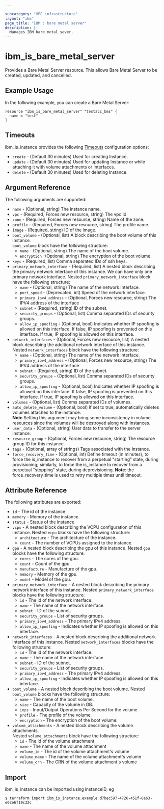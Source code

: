 ```yaml
---

subcategory: "VPC infrastructure"
layout: "ibm"
page_title: "IBM : bare metal server"
description: |-
  Manages IBM bare metal sever.
---
```


# ibm\_is_bare_metal_server

Provides a Bare Metal Server resource. This allows Bare Metal Server to be created, updated, and cancelled.


## Example Usage

In the following example, you can create a Bare Metal Server:

```hcl
resource "ibm_is_bare_metal_server" "testacc_bms" {
  name = "test"
}

```

## Timeouts

ibm_is_instance provides the following [Timeouts](https://www.terraform.io/docs/configuration/resources.html#timeouts) configuration options:

* `create` - (Default 30 minutes) Used for creating Instance.
* `update` - (Default 30 minutes) Used for updating Instance or while attaching it with volume attachments or interfaces.
* `delete` - (Default 30 minutes) Used for deleting Instance.

## Argument Reference

The following arguments are supported:

* `name` - (Optional, string) The instance name.
* `vpc` - (Required, Forces new resource, string) The vpc id. 
* `zone` - (Required, Forces new resource, string) Name of the zone. 
* `profile` - (Required, Forces new resource, string) The profile name. 
* `image` - (Required, string) ID of the image.
* `boot_volume` - (Optional, list) A block describing the boot volume of this instance.  
`boot_volume` block have the following structure:
  * `name` - (Optional, string) The name of the boot volume.
  * `encryption` -(Optional, string) The encryption of the boot volume.
* `keys` - (Required, list) Comma separated IDs of ssh keys.  
* `primary_network_interface` - (Required, list) A nested block describing the primary network interface of this instance. We can have only one primary network interface.
Nested `primary_network_interface` block have the following structure:
  * `name` - (Optional, string) The name of the network interface.
  * `port_speed` - (Deprecated, int) Speed of the network interface.
  * `primary_ipv4_address` - (Optional, Forces new resource, string) The IPV4 address of the interface
  * `subnet` -  (Required, string) ID of the subnet.
  * `security_groups` - (Optional, list) Comma separated IDs of security groups.
  * `allow_ip_spoofing` - (Optional, bool) Indicates whether IP spoofing is allowed on this interface. If false, IP spoofing is prevented on this interface. If true, IP spoofing is allowed on this interface.
* `network_interfaces` - (Optional, Forces new resource, list) A nested block describing the additional network interface of this instance.
Nested `network_interfaces` block have the following structure:
  * `name` - (Optional, string) The name of the network interface.
  * `primary_ipv4_address` - (Optional, Forces new resource, string) The IPV4 address of the interface
  * `subnet` -  (Required, string) ID of the subnet.
  * `security_groups` - (Optional, list) Comma separated IDs of security groups.
  * `allow_ip_spoofing` - (Optional, bool) Indicates whether IP spoofing is allowed on this interface. If false, IP spoofing is prevented on this interface. If true, IP spoofing is allowed on this interface.
* `volumes` - (Optional, list) Comma separated IDs of volumes. 
* `auto_delete_volume` - (Optional, bool) If set to true, automatically deletes volumes attached to the instance.  
**Note** Setting this argument may bring some inconsistency in volume resources since the volumes will be destroyed along with instances.
* `user_data` - (Optional, string) User data to transfer to the server instance.
* `resource_group` - (Optional, Forces new resource, string) The resource group ID for this instance.
* `tags` - (Optional, array of strings) Tags associated with the instance.
* `force_recovery_time` - (Optional, int) Define timeout (in minutes), to force the is_instance to recover from a perpetual "starting" state, during provisioning; similarly, to force the is_instance to recover from a perpetual "stopping" state, during deprovisioning.  **Note**: the force_recovery_time is used to retry multiple times until timeout.

## Attribute Reference

The following attributes are exported:

* `id` - The id of the instance.
* `memory` - Memory of the instance.
* `status` - Status of the instance.
* `vcpu` - A nested block describing the VCPU configuration of this instance.
Nested `vcpu` blocks have the following structure:
  * `architecture` - The architecture of the instance.
  * `count` - The number of VCPUs assigned to the instance.
* `gpu` - A nested block describing the gpu of this instance.
Nested `gpu` blocks have the following structure:
  * `cores` - The cores of the gpu.
  * `count` - Count of the gpu.
  * `manufacture` - Manufacture of the gpu.
  * `memory` - Memory of the gpu.
  * `model` - Model of the gpu.
* `primary_network_interface` - A nested block describing the primary network interface of this instance.
Nested `primary_network_interface` blocks have the following structure:
  * `id` - The id of the network interface.
  * `name` - The name of the network interface.
  * `subnet` -  ID of the subnet.
  * `security_groups` -  List of security groups.
  * `primary_ipv4_address` - The primary IPv4 address.
  * `allow_ip_spoofing` - Indicates whether IP spoofing is allowed on this interface.
* `network_interfaces` - A nested block describing the additional network interface of this instance.
Nested `network_interfaces` blocks have the following structure:
  * `id` - The id of the network interface.
  * `name` - The name of the network interface.
  * `subnet` -  ID of the subnet.
  * `security_groups` -  List of security groups.
  * `primary_ipv4_address` - The primary IPv4 address.
  * `allow_ip_spoofing` - Indicates whether IP spoofing is allowed on this interface.
* `boot_volume` - A nested block describing the boot volume.
Nested `boot_volume` blocks have the following structure:
  * `name` - The name of the boot volume.
  * `size` -  Capacity of the volume in GB.
  * `iops` -  Input/Output Operations Per Second for the volume.
  * `profile` - The profile of the volume.
  * `encryption` - The encryption of the boot volume.
* `volume_attachments` - A nested block describing the volume attachments.  
Nested `volume_attachments` block have the following structure:
  * `id` - The id of the volume attachment
  * `name` -  The name of the volume attachment
  * `volume_id` - The id of the volume attachment's volume
  * `volume_name` -  The name of the volume attachment's volume
  * `volume_crn` -  The CRN of the volume attachment's volume

## Import

ibm_is_instance can be imported using instanceID, eg

```
$ terraform import ibm_is_instance.example d7bec597-4726-451f-8a63-e62e6f19c32c
```
